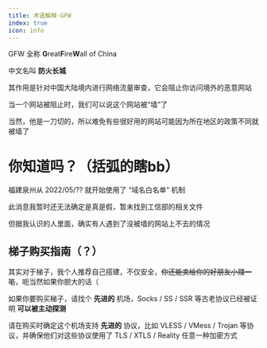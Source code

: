 ```yaml
---
title: 术语解释-GFW
index: true
icon: info
---
```


GFW 全称 **G**reat**F**ire**W**all of China

中文名叫 **防火长城**

其作用是针对中国大陆境内进行网络流量审查，它会阻止你访问境外的恶意网站

当一个网站被阻止时，我们可以说这个网站被“墙”了

当然，他是一刀切的，所以难免有些很好用的网站可能因为所在地区的政策不同就被墙了

# 你知道吗？（括弧的瞎bb）

福建泉州从 2022/05/?? 就开始使用了 “域名白名单” 机制

此消息我暂时还无法确定是真是假，暂未找到工信部的相关文件

但据我认识的人里面，确实有人遇到了没被墙的网站上不去的情况

## 梯子购买指南（？）

其实对于梯子，我个人推荐自己搭建，不仅安全，~~你还能卖给你的好朋友小赚一笔~~，呃当然如果你胆大的话（

如果你要购买梯子，请找个 **先进的** 机场，Socks / SS / SSR 等古老协议已经被证明 **可以被主动探测**

请在购买时确定这个机场支持 **先进的** 协议，比如 VLESS / VMess / Trojan 等协议，并确保他们对这些协议使用了 TLS / XTLS /
Reality 任意一种加密方式